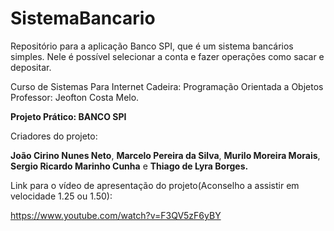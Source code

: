 # SistemaBancario
Repositório para a aplicação Banco SPI, que é um sistema bancários simples. Nele é possível selecionar a conta e fazer operações como sacar e depositar.

Curso de Sistemas Para Internet
Cadeira: Programação Orientada a Objetos
Professor: Jeofton Costa Melo.

**Projeto Prático: BANCO SPI**

Criadores do projeto:

**João Cirino Nunes Neto**, 
**Marcelo Pereira da Silva**, 
**Murilo Moreira Morais**, 
**Sergio Ricardo Marinho Cunha** e
**Thiago de Lyra Borges.**

Link para o vídeo de apresentação do projeto(Aconselho a assistir em velocidade 1.25 ou 1.50):

https://www.youtube.com/watch?v=F3QV5zF6yBY
